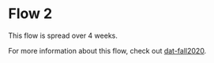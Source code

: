 # Flow 2

This flow is spread over 4 weeks.

For more information about this flow, check out [dat-fall2020](https://dat-fall2020.netlify.app/Flow-2/).